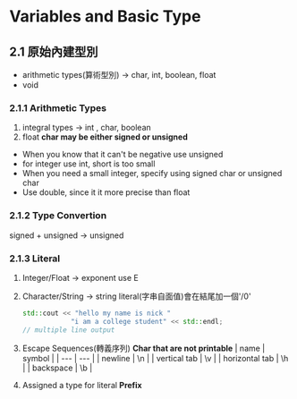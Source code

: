 # Variables and Basic Type
## 2.1 原始內建型別
- arithmetic types(算術型別) -> char, int, boolean, float
- void

### 2.1.1 Arithmetic Types
1. integral types -> int , char, boolean
2. float
**char may be either signed or unsigned**
- When you know that it can't be negative use unsigned
- for integer use int, short is too small
- When you need a small integer, specify using signed char or unsigned char
- Use double, since it it more precise than float

### 2.1.2 Type Convertion
signed + unsigned -> unsigned

### 2.1.3 Literal
1. Integer/Float
    -> exponent use E 
2. Character/String
    -> string literal(字串自面值)會在結尾加一個'/0'
    ```cpp
    std::cout << "hello my name is nick "
                "i am a college student" << std::endl;
    // multiple line output
    ``` 
3. Escape Sequences(轉義序列)
**Char that are not printable**
| name | symbol | 
| ---  | ---    |
| newline | \n |
| vertical tab | \v |
| horizontal tab | \h |
| backspace | \b |

4. Assigned a type for literal 
**Prefix**












